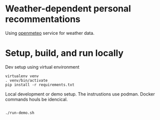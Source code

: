 # Weather-dependent personal recommentations

Using [openmeteo](https://open-meteo.com/) service for weather data.

# Setup, build, and run locally


Dev setup using virtual environment
```
virtualenv venv
. venv/bin/activate
pip install -r requirements.txt
```


Local development or demo setup. The instrustions use podman. Docker commands houls be idencical.

```

./run-demo.sh
```